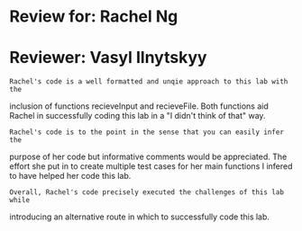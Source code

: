 # Review for: Rachel Ng
# Reviewer: Vasyl Ilnytskyy

    Rachel's code is a well formatted and unqie approach to this lab with the 
inclusion of functions recieveInput and recieveFile. Both functions aid Rachel in
successfully coding this lab in a "I didn't think of that" way.

    Rachel's code is to the point in the sense that you can easily infer the 
purpose of her code but informative comments would be appreciated. The effort she
put in to create multiple test cases for her main functions I infered to have
helped her code this lab.

    Overall, Rachel's code precisely executed the challenges of this lab while
introducing an alternative route in which to successfully code this lab.

